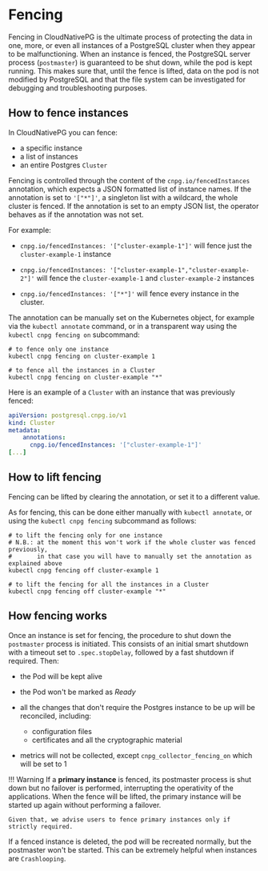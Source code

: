 # Fencing

Fencing in CloudNativePG is the ultimate process of protecting the
data in one, more, or even all instances of a PostgreSQL cluster when they
appear to be malfunctioning. When an instance is fenced, the PostgreSQL server
process (`postmaster`) is guaranteed to be shut down, while the pod is kept running.
This makes sure that, until the fence is lifted, data on the pod is not modified by
PostgreSQL and that the file system can be investigated for debugging and
troubleshooting purposes.

## How to fence instances

In CloudNativePG you can fence:

- a specific instance
- a list of instances
- an entire Postgres `Cluster`

Fencing is controlled through the content of the `cnpg.io/fencedInstances`
annotation, which expects a JSON formatted list of instance names.
If the annotation is set to `'["*"]'`, a singleton list with a wildcard, the
whole cluster is fenced.
If the annotation is set to an empty JSON list, the operator behaves as if the
annotation was not set.

For example:

- `cnpg.io/fencedInstances: '["cluster-example-1"]'` will fence just
  the `cluster-example-1` instance

- `cnpg.io/fencedInstances: '["cluster-example-1","cluster-example-2"]'`
  will fence the `cluster-example-1` and `cluster-example-2` instances

- `cnpg.io/fencedInstances: '["*"]'` will fence every instance in
  the cluster.

The annotation can be manually set on the Kubernetes object, for example via
the `kubectl annotate` command, or in a transparent way using the
`kubectl cnpg fencing on` subcommand:

```shell
# to fence only one instance
kubectl cnpg fencing on cluster-example 1

# to fence all the instances in a Cluster
kubectl cnpg fencing on cluster-example "*"
```

Here is an example of a `Cluster` with an instance that was previously fenced:

```yaml
apiVersion: postgresql.cnpg.io/v1
kind: Cluster
metadata:
    annotations:
      cnpg.io/fencedInstances: '["cluster-example-1"]'
[...]
```

## How to lift fencing

Fencing can be lifted by clearing the annotation, or set it to a different value.

As for fencing, this can be done either manually with `kubectl annotate`, or
using the `kubectl cnpg fencing` subcommand as follows:

```shell
# to lift the fencing only for one instance
# N.B.: at the moment this won't work if the whole cluster was fenced previously,
#       in that case you will have to manually set the annotation as explained above
kubectl cnpg fencing off cluster-example 1

# to lift the fencing for all the instances in a Cluster
kubectl cnpg fencing off cluster-example "*"
```

## How fencing works

Once an instance is set for fencing, the procedure to shut down the
`postmaster` process is initiated. This consists of an initial smart shutdown
with a timeout set to `.spec.stopDelay`, followed by a fast shutdown if
required. Then:

- the Pod will be kept alive

- the Pod won't be marked as *Ready*

- all the changes that don't require the Postgres instance to be up will be
  reconciled, including:
    - configuration files
    - certificates and all the cryptographic material

- metrics will not be collected, except `cnpg_collector_fencing_on` which will be
  set to 1

!!! Warning
    If a **primary instance** is fenced, its postmaster process
    is shut down but no failover is performed, interrupting the operativity of
    the applications. When the fence will be lifted, the primary instance will be
    started up again without performing a failover.

    Given that, we advise users to fence primary instances only if strictly required.

If a fenced instance is deleted, the pod will be recreated normally, but the
postmaster won't be started. This can be extremely helpful when instances
are `Crashlooping`.
